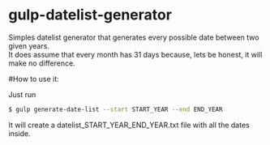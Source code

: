 # gulp-datelist-generator
Simples datelist generator that generates every possible date between two given years.<br>
It does assume that every month has 31 days because, lets be honest, it will make no difference.

#How to use it:

Just run
```sh
$ gulp generate-date-list --start START_YEAR --end END_YEAR
```

It will create a datelist_START_YEAR_END_YEAR.txt file with all the dates inside.
